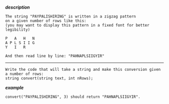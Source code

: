 ***description***

    The string "PAYPALISHIRING" is written in a zigzag pattern
    on a given number of rows like this:
    (you may want to display this pattern in a fixed font for better legibility)

    P   A   H   N
    A P L S I I G
    Y   I   R

    And then read line by line: "PAHNAPLSIIGYIR"
***
    Write the code that will take a string and make this conversion given a number of rows:
    string convert(string text, int nRows);

***example***

    convert("PAYPALISHIRING", 3) should return "PAHNAPLSIIGYIR".
